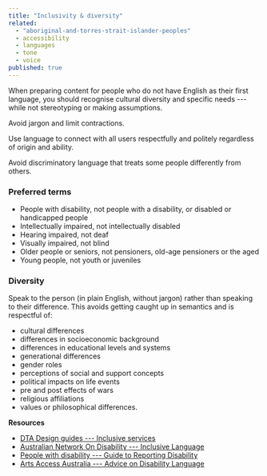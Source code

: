 ```yaml
---
title: "Inclusivity & diversity"
related:
  - "aboriginal-and-torres-strait-islander-peoples"
  - accessibility
  - languages
  - tone
  - voice
published: true
---
```


When preparing content for people who do not have English as their first language, you should recognise cultural diversity and specific needs --- while not stereotyping or making assumptions.

Avoid jargon and limit contractions.

Use language to connect with all users respectfully and politely regardless of origin and ability.

Avoid discriminatory language that treats some people differently from others.

### Preferred terms

- People with disability, not people with a disability, or disabled or handicapped people
- Intellectually impaired, not intellectually disabled
- Hearing impaired, not deaf
- Visually impaired, not blind
- Older people or seniors, not pensioners, old-age pensioners or the aged
- Young people, not youth or juveniles

### Diversity

Speak to the person (in plain English, without jargon) rather than speaking to their difference. This avoids getting caught up in semantics and is respectful of:

- cultural differences
- differences in socioeconomic background
- differences in educational levels and systems
- generational differences
- gender roles
- perceptions of social and support concepts
- political impacts on life events
- pre and post effects of wars
- religious affiliations
- values or philosophical differences.

**Resources**

- [DTA Design guides --- Inclusive services](https://www.dta.gov.au/standard/design-guides/inclusive-services/)
- [Australian Network On Disability --- Inclusive Language](http://www.and.org.au/pages/inclusive-language.html)
- [People with disability --- Guide to Reporting Disability](http://pwd.org.au/library/guide-to-reporting-disability.html)
- [Arts Access Australia --- Advice on Disability Language](http://www.artsaccessaustralia.org/resources/advice-sheets/63-aaa-advice-on-disability-language)

